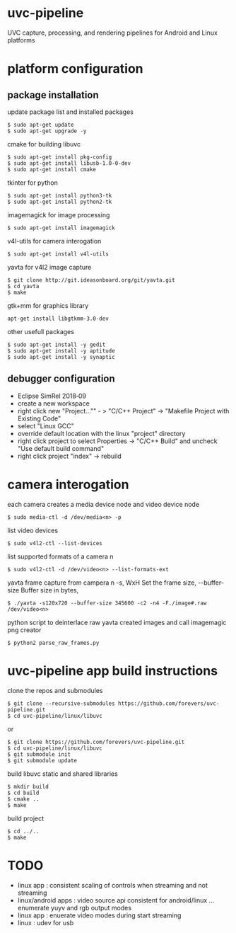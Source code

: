 # uvc-pipeline
UVC capture, processing, and rendering pipelines for Android and Linux platforms

# platform configuration

## package installation
update package list and installed packages
```console
$ sudo apt-get update
$ sudo apt-get upgrade -y
```
cmake for building libuvc
```console
$ sudo apt-get install pkg-config
$ sudo apt-get install libusb-1.0-0-dev
$ sudo apt-get install cmake
```

tkinter for python
```console
$ sudo apt-get install python3-tk
$ sudo apt-get install python2-tk
```

imagemagick for image processing
```console
$ sudo apt-get install imagemagick
```

v4l-utils for camera interogation
```console
$ sudo apt-get install v4l-utils
```

yavta for v4l2 image capture
```console
$ git clone http://git.ideasonboard.org/git/yavta.git
$ cd yavta
$ make
```

gtk+mm for graphics library
```console
apt-get install libgtkmm-3.0-dev
```

other usefull packages
```console
$ sudo apt-get install -y gedit
$ sudo apt-get install -y aptitude
$ sudo apt-get install -y synaptic
```
## debugger configuration

- Eclipse SimRel 2018‑09
- create a new workspace
- right click new "Project..."" - > "C/C++ Project" -> "Makefile Project with Existing Code"
- select "Linux GCC"
- override default location with the linux "project" directory
- right click project to select Properties -> "C/C++ Build" and uncheck "Use default build command"
- right click project "index" -> rebuild

# camera interogation
each camera creates a media device node and video device node
```console
$ sudo media-ctl -d /dev/media<n> -p
```
list video devices
```console
$ sudo v4l2-ctl --list-devices
```
list supported formats of a camera n
```console
$ sudo v4l2-ctl -d /dev/video<n> --list-formats-ext
```

yavta frame capture from campera n
-s, WxH Set the frame size, 
--buffer-size Buffer size in bytes,
```console
$ ./yavta -s120x720 --buffer-size 345600 -c2 -n4 -F./image#.raw /dev/video<n>
```
python script to deinterlace raw yavta created images and call imagemagic png creator
```console
$ python2 parse_raw_frames.py
```

# uvc-pipeline app build instructions

clone the repos and submodules
```console
$ git clone --recursive-submodules https://github.com/forevers/uvc-pipeline.git
$ cd uvc-pipeline/linux/libuvc
```
or

```console
$ git clone https://github.com/forevers/uvc-pipeline.git
$ cd uvc-pipeline/linux/libuvc
$ git submodule init
$ git submodule update
```

build libuvc static and shared libraries
```console
$ mkdir build
$ cd build
$ cmake ..
$ make
```

build project
```console
$ cd ../..
$ make
```

# TODO
- linux app : consistent scaling of controls when streaming and not streaming
- linux/android apps : video source api consistent for android/linux ... enumerate yuyv and rgb output modes
- linux app : enuerate video modes during start streaming
- linux : udev for usb
